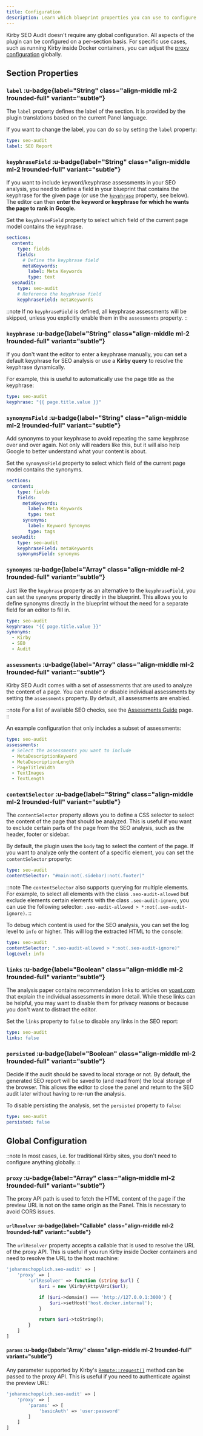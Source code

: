 ```yaml
---
title: Configuration
description: Learn which blueprint properties you can use to configure the SEO Insights section.
---
```


Kirby SEO Audit doesn't require any global configuration. All aspects of the plugin can be configured on a per-section basis. For specific use cases, such as running Kirby inside Docker containers, you can adjust the [proxy configuration](#proxy) globally.

## Section Properties

### `label` :u-badge{label="String" class="align-middle ml-2 !rounded-full" variant="subtle"}

The `label` property defines the label of the section. It is provided by the plugin translations based on the current Panel language.

If you want to change the label, you can do so by setting the `label` property:

```yaml [sections/seo-audit.yml]
type: seo-audit
label: SEO Report
```

### `keyphraseField` :u-badge{label="String" class="align-middle ml-2 !rounded-full" variant="subtle"}

If you want to include keyword/keyphrase assessments in your SEO analysis, you need to define a field in your blueprint that contains the keyphrase for the given page (or use the [`keyphrase`](#keyphrase) property, see below). The editor can then **enter the keyword or keyphrase for which he wants the page to rank in Google.**

Set the `keyphraseField` property to select which field of the current page model contains the keyphrase.

```yaml [pages/default.yml]
sections:
  content:
    type: fields
    fields:
      # Define the keyphrase field
      metaKeywords:
        label: Meta Keywords
        type: text
  seoAudit:
    type: seo-audit
    # Reference the keyphrase field
    keyphraseField: metaKeywords
```

::note
If no `keyphraseField` is defined, all keyphrase assessments will be skipped, unless you explicitly enable them in the `assessments` property.
::

### `keyphrase` :u-badge{label="String" class="align-middle ml-2 !rounded-full" variant="subtle"}

If you don't want the editor to enter a keyphrase manually, you can set a default keyphrase for SEO analysis or use a **Kirby query** to resolve the keyphrase dynamically.

For example, this is useful to automatically use the page title as the keyphrase:

```yaml [sections/seo-audit.yml]
type: seo-audit
keyphrase: "{{ page.title.value }}"
```

### `synonymsField` :u-badge{label="String" class="align-middle ml-2 !rounded-full" variant="subtle"}

Add synonyms to your keyphrase to avoid repeating the same keyphrase over and over again. Not only will readers like this, but it will also help Google to better understand what your content is about.

Set the `synonymsField` property to select which field of the current page model contains the synonyms.

```yaml [pages/default.yml]
sections:
  content:
    type: fields
    fields:
      metaKeywords:
        label: Meta Keywords
        type: text
      synonyms:
        label: Keyword Synonyms
        type: tags
  seoAudit:
    type: seo-audit
    keyphraseField: metaKeywords
    synonymsField: synonyms
```

### `synonyms` :u-badge{label="Array" class="align-middle ml-2 !rounded-full" variant="subtle"}

Just like the `keyphrase` property as an alternative to the `keyphraseField`, you can set the `synonyms` property directly in the blueprint. This allows you to define synonyms directly in the blueprint without the need for a separate field for an editor to fill in.

```yaml [sections/seo-audit.yml]
type: seo-audit
keyphrase: "{{ page.title.value }}"
synonyms:
  - Kirby
  - SEO
  - Audit
```

### `assessments` :u-badge{label="Array" class="align-middle ml-2 !rounded-full" variant="subtle"}

Kirby SEO Audit comes with a set of assessments that are used to analyze the content of a page. You can enable or disable individual assessments by setting the `assessments` property. By default, all assessments are enabled.

::note
For a list of available SEO checks, see the [Assessments Guide](/docs/seo-audit/guide/assessments) page.
::

An example configuration that only includes a subset of assessments:

```yaml [sections/seo-audit.yml]
type: seo-audit
assessments:
  # Select the assessments you want to include
  - MetaDescriptionKeyword
  - MetaDescriptionLength
  - PageTitleWidth
  - TextImages
  - TextLength
```

### `contentSelector` :u-badge{label="String" class="align-middle ml-2 !rounded-full" variant="subtle"}

The `contentSelector` property allows you to define a CSS selector to select the content of the page that should be analyzed. This is useful if you want to exclude certain parts of the page from the SEO analysis, such as the header, footer or sidebar.

By default, the plugin uses the `body` tag to select the content of the page. If you want to analyze only the content of a specific element, you can set the `contentSelector` property:

```yaml [sections/seo-audit.yml]
type: seo-audit
contentSelector: "#main:not(.sidebar):not(.footer)"
```

::note
The `contentSelector` also supports querying for multiple elements. For example, to select all elements with the class `.seo-audit-allowed` but exclude elements certain elements with the class `.seo-audit-ignore`, you can use the following selector: `.seo-audit-allowed > *:not(.seo-audit-ignore)`.
::

To debug which content is used for the SEO analysis, you can set the log level to `info` or higher. This will log the extracted HTML to the console:

```yaml [sections/seo-audit.yml]
type: seo-audit
contentSelector: ".seo-audit-allowed > *:not(.seo-audit-ignore)"
logLevel: info
```

### `links` :u-badge{label="Boolean" class="align-middle ml-2 !rounded-full" variant="subtle"}

The analysis paper contains recommendation links to articles on [yoast.com](https://yoast.com) that explain the individual assessments in more detail. While these links can be helpful, you may want to disable them for privacy reasons or because you don't want to distract the editor.

Set the `links` property to `false` to disable any links in the SEO report:

```yaml [sections/seo-audit.yml]
type: seo-audit
links: false
```

### `persisted` :u-badge{label="Boolean" class="align-middle ml-2 !rounded-full" variant="subtle"}

Decide if the audit should be saved to local storage or not. By default, the generated SEO report will be saved to (and read from) the local storage of the browser. This allows the editor to close the panel and return to the SEO audit later without having to re-run the analysis.

To disable persisting the analysis, set the `persisted` property to `false`:

```yaml [sections/seo-audit.yml]
type: seo-audit
persisted: false
```

## Global Configuration

::note
In most cases, i.e. for traditional Kirby sites, you don't need to configure anything globally.
::

### `proxy` :u-badge{label="Array" class="align-middle ml-2 !rounded-full" variant="subtle"}

The proxy API path is used to fetch the HTML content of the page if the preview URL is not on the same origin as the Panel. This is necessary to avoid CORS issues.

#### `urlResolver` :u-badge{label="Callable" class="align-middle ml-2 !rounded-full" variant="subtle"}

The `urlResolver` property accepts a callable that is used to resolve the URL of the proxy API. This is useful if you run Kirby inside Docker containers and need to resolve the URL to the host machine:

```php [config.php]
'johannschopplich.seo-audit' => [
    'proxy' => [
        'urlResolver' => function (string $url) {
            $uri = new \Kirby\Http\Uri($url);

            if ($uri->domain() === 'http://127.0.0.1:3000') {
                $uri->setHost('host.docker.internal');
            }

            return $uri->toString();
        }
    ]
]
```

#### `params` :u-badge{label="Array" class="align-middle ml-2 !rounded-full" variant="subtle"}

Any parameter supported by Kirby's [`Remote::request()`](https://getkirby.com/docs/reference/objects/http/remote/request#params-array) method can be passed to the proxy API. This is useful if you need to authenticate against the preview URL:

```php [config.php]
'johannschopplich.seo-audit' => [
    'proxy' => [
        'params' => [
            'basicAuth' => 'user:password'
        ]
    ]
]
```
